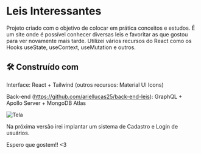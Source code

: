 # Leis Interessantes

Projeto criado com o objetivo de colocar em prática conceitos e estudos. 
É um site onde é possível conhecer diversas leis e favoritar as que gostou para ver novamente mais tarde.
Utilizei vários recursos do React como os Hooks useState, useContext, useMutation e outros. 

## 🛠️ Construído com

Interface: React + Tailwind 
(outros recursos: Material UI Icons)

Back-end (https://github.com/ariellucas25/back-end-leis): GraphQL + Apollo Server + MongoDB Atlas 

![Tela](https://github.com/ariellucas25/study/assets/17830596/1f48abe6-fd9b-49db-893e-e95bd76c0b6d)

Na próxima versão irei implantar um sistema de Cadastro e Login de usuários.

Espero que gostem!! <3 
